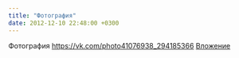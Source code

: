 ```yaml
---
title: "Фотография"
date: 2012-12-10 22:48:00 +0300
---
```


Фотография
<a class="vk-attach" href="https://vk.com/photo41076938_294185366">https://vk.com/photo41076938_294185366</a>
<a class="vk-attach" href="https://vk.com/photo41076938_294185366">Вложение</a>
